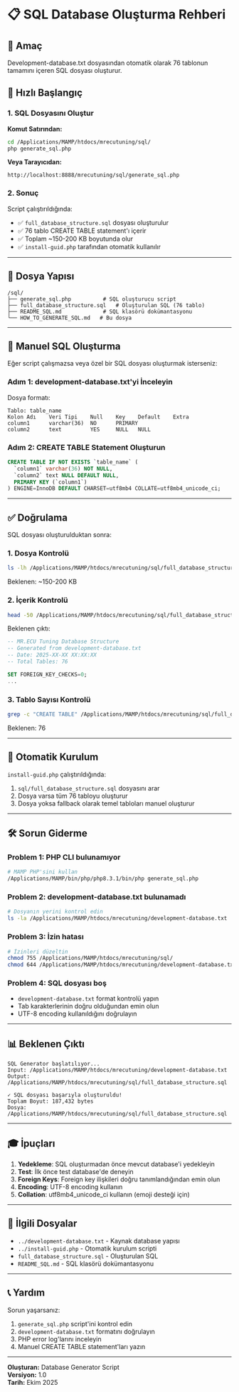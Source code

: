 # 📋 SQL Database Oluşturma Rehberi

## 🎯 Amaç

Development-database.txt dosyasından otomatik olarak 76 tablonun tamamını içeren SQL dosyası oluşturur.

## 🚀 Hızlı Başlangıç

### 1. SQL Dosyasını Oluştur

**Komut Satırından:**
```bash
cd /Applications/MAMP/htdocs/mrecutuning/sql/
php generate_sql.php
```

**Veya Tarayıcıdan:**
```
http://localhost:8888/mrecutuning/sql/generate_sql.php
```

### 2. Sonuç

Script çalıştırıldığında:
- ✅ `full_database_structure.sql` dosyası oluşturulur
- ✅ 76 tablo CREATE TABLE statement'ı içerir
- ✅ Toplam ~150-200 KB boyutunda olur
- ✅ `install-guid.php` tarafından otomatik kullanılır

---

## 📁 Dosya Yapısı

```
/sql/
├── generate_sql.php          # SQL oluşturucu script
├── full_database_structure.sql   # Oluşturulan SQL (76 tablo)
├── README_SQL.md             # SQL klasörü dokümantasyonu
└── HOW_TO_GENERATE_SQL.md   # Bu dosya
```

---

## 🔧 Manuel SQL Oluşturma

Eğer script çalışmazsa veya özel bir SQL dosyası oluşturmak isterseniz:

### Adım 1: development-database.txt'yi İnceleyin

Dosya formatı:
```
Tablo: table_name
Kolon Adı    Veri Tipi    Null    Key    Default    Extra
column1      varchar(36)  NO      PRIMARY           
column2      text         YES     NULL   NULL
```

### Adım 2: CREATE TABLE Statement Oluşturun

```sql
CREATE TABLE IF NOT EXISTS `table_name` (
  `column1` varchar(36) NOT NULL,
  `column2` text NULL DEFAULT NULL,
  PRIMARY KEY (`column1`)
) ENGINE=InnoDB DEFAULT CHARSET=utf8mb4 COLLATE=utf8mb4_unicode_ci;
```

---

## ✅ Doğrulama

SQL dosyası oluşturulduktan sonra:

### 1. Dosya Kontrolü
```bash
ls -lh /Applications/MAMP/htdocs/mrecutuning/sql/full_database_structure.sql
```

Beklenen: ~150-200 KB

### 2. İçerik Kontrolü
```bash
head -50 /Applications/MAMP/htdocs/mrecutuning/sql/full_database_structure.sql
```

Beklenen çıktı:
```sql
-- MR.ECU Tuning Database Structure
-- Generated from development-database.txt
-- Date: 2025-XX-XX XX:XX:XX
-- Total Tables: 76

SET FOREIGN_KEY_CHECKS=0;
...
```

### 3. Tablo Sayısı Kontrolü
```bash
grep -c "CREATE TABLE" /Applications/MAMP/htdocs/mrecutuning/sql/full_database_structure.sql
```

Beklenen: 76

---

## 🔄 Otomatik Kurulum

`install-guid.php` çalıştırıldığında:

1. `sql/full_database_structure.sql` dosyasını arar
2. Dosya varsa tüm 76 tabloyu oluşturur
3. Dosya yoksa fallback olarak temel tabloları manuel oluşturur

---

## 🛠️ Sorun Giderme

### Problem 1: PHP CLI bulunamıyor

```bash
# MAMP PHP'sini kullan
/Applications/MAMP/bin/php/php8.3.1/bin/php generate_sql.php
```

### Problem 2: development-database.txt bulunamadı

```bash
# Dosyanın yerini kontrol edin
ls -la /Applications/MAMP/htdocs/mrecutuning/development-database.txt
```

### Problem 3: İzin hatası

```bash
# İzinleri düzeltin
chmod 755 /Applications/MAMP/htdocs/mrecutuning/sql/
chmod 644 /Applications/MAMP/htdocs/mrecutuning/development-database.txt
```

### Problem 4: SQL dosyası boş

- `development-database.txt` format kontrolü yapın
- Tab karakterlerinin doğru olduğundan emin olun
- UTF-8 encoding kullanıldığını doğrulayın

---

## 📊 Beklenen Çıktı

```
SQL Generator başlatılıyor...
Input: /Applications/MAMP/htdocs/mrecutuning/development-database.txt
Output: /Applications/MAMP/htdocs/mrecutuning/sql/full_database_structure.sql

✓ SQL dosyası başarıyla oluşturuldu!
Toplam Boyut: 187,432 bytes
Dosya: /Applications/MAMP/htdocs/mrecutuning/sql/full_database_structure.sql
```

---

## 🎓 İpuçları

1. **Yedekleme**: SQL oluşturmadan önce mevcut database'i yedekleyin
2. **Test**: İlk önce test database'de deneyin
3. **Foreign Keys**: Foreign key ilişkileri doğru tanımlandığından emin olun
4. **Encoding**: UTF-8 encoding kullanın
5. **Collation**: utf8mb4_unicode_ci kullanın (emoji desteği için)

---

## 🔗 İlgili Dosyalar

- `../development-database.txt` - Kaynak database yapısı
- `../install-guid.php` - Otomatik kurulum scripti
- `full_database_structure.sql` - Oluşturulan SQL
- `README_SQL.md` - SQL klasörü dokümantasyonu

---

## 📞 Yardım

Sorun yaşarsanız:

1. `generate_sql.php` script'ini kontrol edin
2. `development-database.txt` formatını doğrulayın
3. PHP error log'larını inceleyin
4. Manuel CREATE TABLE statement'ları yazın

---

**Oluşturan:** Database Generator Script  
**Versiyon:** 1.0  
**Tarih:** Ekim 2025
